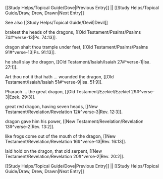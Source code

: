 [[Study Helps/Topical Guide/Dove|Previous Entry]]  ||  [[Study Helps/Topical Guide/Draw, Drew, Drawn|Next Entry]]

 See also [[Study Helps/Topical Guide/Devil|Devil]]

 brakest the heads of the dragons, [[Old Testament/Psalms/Psalms 74#^verse-13|Ps. 74:13]].

 dragon shalt thou trample under feet, [[Old Testament/Psalms/Psalms 91#^verse-13|Ps. 91:13]].

 he shall slay the dragon, [[Old Testament/Isaiah/Isaiah 27#^verse-1|Isa. 27:1]].

 Art thou not it that hath ... wounded the dragon, [[Old Testament/Isaiah/Isaiah 51#^verse-9|Isa. 51:9]].

 Pharaoh ... the great dragon, [[Old Testament/Ezekiel/Ezekiel 29#^verse-3|Ezek. 29:3]].

 great red dragon, having seven heads, [[New Testament/Revelation/Revelation 12#^verse-3|Rev. 12:3]].

 dragon gave him his power, [[New Testament/Revelation/Revelation 13#^verse-2|Rev. 13:2]].

 like frogs come out of the mouth of the dragon, [[New Testament/Revelation/Revelation 16#^verse-13|Rev. 16:13]].

 laid hold on the dragon, that old serpent, [[New Testament/Revelation/Revelation 20#^verse-2|Rev. 20:2]].

[[Study Helps/Topical Guide/Dove|Previous Entry]]  ||  [[Study Helps/Topical Guide/Draw, Drew, Drawn|Next Entry]]